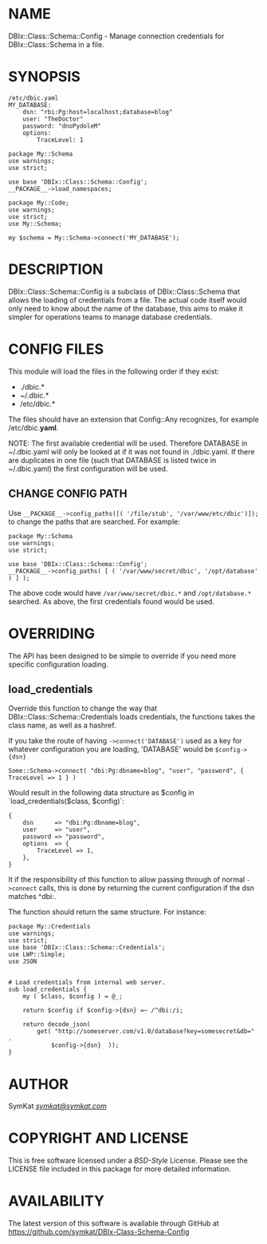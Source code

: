 # NAME

DBIx::Class::Schema::Config - Manage connection credentials for DBIx::Class::Schema in a file.

# SYNOPSIS

    /etc/dbic.yaml
    MY_DATABASE:
        dsn: "rbi:Pg:host=localhost;database=blog"
        user: "TheDoctor"
        password: "dnoPydoleM"
        options:
            TraceLevel: 1

    package My::Schema
    use warnings;
    use strict;

    use base 'DBIx::Class::Schema::Config';
    __PACKAGE__->load_namespaces;

    package My::Code;
    use warnings;
    use strict;
    use My::Schema;

    my $schema = My::Schema->connect('MY_DATABASE');

# DESCRIPTION

DBIx::Class::Schema::Config is a subclass of DBIx::Class::Schema 
that allows the loading of credentials from a file.  The actual code 
itself would only need to know about the name of the database, this 
aims to make it simpler for operations teams to manage database credentials.

# CONFIG FILES

This module will load the files in the following order if they exist:

* ./dbic.*
* ~/.dbic.*
* /etc/dbic.*

The files should have an extension that Config::Any recognizes, for example /etc/dbic.__yaml__.

NOTE:  The first available credential will be used.  Therefore DATABASE in ~/.dbic.yaml 
will only be looked at if it was not found in ./dbic.yaml.  If there are duplicates in
one file (such that DATABASE is listed twice in ~/.dbic.yaml) the first configuration 
will be used.

## CHANGE CONFIG PATH

Use `__PACKAGE__->config_paths([( '/file/stub', '/var/www/etc/dbic')]);` to change the paths
that are searched.  For example:

    package My::Schema
    use warnings;
    use strict;

    use base 'DBIx::Class::Schema::Config';
    __PACKAGE__->config_paths( [ ( '/var/www/secret/dbic', '/opt/database' ) ] );

The above code would have `/var/www/secret/dbic.*` and `/opt/database.*` searched.  As
above, the first credentials found would be used.

# OVERRIDING

The API has been designed to be simple to override if you need more specific configuration loading.

## load_credentials

Override this function to change the way that DBIx::Class::Schema::Credentials 
loads credentials, the functions takes the class name, as well as a hashref.

If you take the route of having `->connect('DATABASE')` used as a key for whatever
configuration you are loading, 'DATABASE' would be `$config->{dsn}`

    Some::Schema->connect( "dbi:Pg:dbname=blog", "user", "password", { TraceLevel => 1 } )

Would result in the following data structure as $config in `load_credentials($class, $config)`:

    {
        dsn      => "dbi:Pg:dbname=blog",
        user     => "user",
        password => "password",
        options  => {
            TraceLevel => 1,
        },
    }

It if the responsibility of this function to allow passing through of normal 
`->connect` calls, this is done by returning the current configuration if the 
dsn matches ^dbi:.

The function should return the same structure.  For instance:

    package My::Credentials
    use warnings;
    use strict;
    use base 'DBIx::Class::Schema::Credentials';
    use LWP::Simple;
    use JSON


    # Load credentials from internal web server.
    sub load_credentials {
        my ( $class, $config ) = @_;

        return $config if $config->{dsn} =~ /^dbi:/i;

        return decode_json( 
            get( "http://someserver.com/v1.0/database?key=somesecret&db=" . 
                $config->{dsn}  ));
    }

# AUTHOR

SymKat _<symkat@symkat.com>_

# COPYRIGHT AND LICENSE

This is free software licensed under a _BSD-Style_ License.  Please see the 
LICENSE file included in this package for more detailed information.

# AVAILABILITY

The latest version of this software is available through GitHub at
https://github.com/symkat/DBIx-Class-Schema-Config

